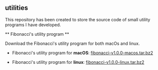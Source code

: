 ## utilities 

This repository has been created to store the source code of small utility programs I have developed.


** Fibonacci's utility program **

Download the Fibonacci's utility program for both macOs and linux.

 - Fibonacci's utility program for **macOS**: [fibonacci-v1.0.0-macos.tar.bz2](https://github.com/thejefecomp/utilities/raw/master/c-utilities/bin-distributions/fibonacci/macos/fibonacci-v1.0.0-macos.tar.bz2)
 

 - Fibonacci's utility program for **linux**: [fibonacci-v1.0.0-linux.tar.bz2](https://github.com/thejefecomp/utilities/raw/master/c-utilities/bin-distributions/fibonacci/linux/fibonacci-v1.0.0-linux.tar.bz2)



